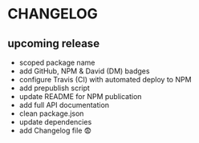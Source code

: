 # CHANGELOG

## upcoming release

- scoped package name
- add GitHub, NPM & David (DM) badges
- configure Travis (CI) with automated deploy to NPM
- add prepublish script
- update README for NPM publication
- add full API documentation
- clean package.json
- update dependencies
- add Changelog file 😨
